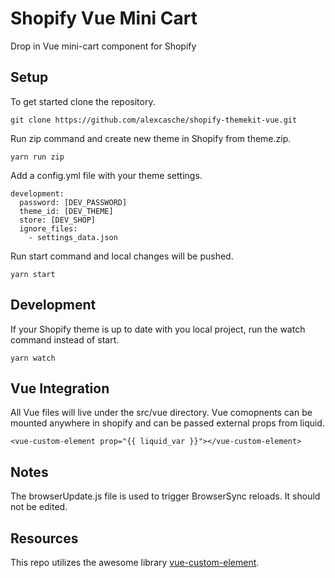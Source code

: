 # Shopify Vue Mini Cart

Drop in Vue mini-cart component for Shopify

## Setup

To get started clone the repository.

```
git clone https://github.com/alexcasche/shopify-themekit-vue.git
```

Run zip command and create new theme in Shopify from theme.zip.

```
yarn run zip
```

Add a config.yml file with your theme settings.

```
development:
  password: [DEV_PASSWORD]
  theme_id: [DEV_THEME]
  store: [DEV_SHOP]
  ignore_files:
    - settings_data.json
```

Run start command and local changes will be pushed.

```
yarn start
```

## Development

If your Shopify theme is up to date with you local project, run the watch command instead of start.

```
yarn watch
```

## Vue Integration

All Vue files will live under the src/vue directory. Vue comopnents can be mounted anywhere in shopify and can be passed external props from liquid.

```
<vue-custom-element prop="{{ liquid_var }}"></vue-custom-element>
```

## Notes

The browserUpdate.js file is used to trigger BrowserSync reloads. It should not be edited.

## Resources

This repo utilizes the awesome library [vue-custom-element](https://github.com/karol-f/vue-custom-element).
